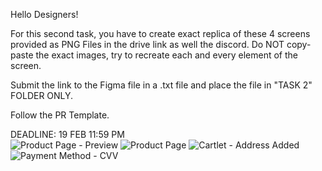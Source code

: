 Hello Designers!

For this second task, you have to create exact replica of these 4 screens provided as PNG Files in the drive link as well the discord. Do NOT copy-paste the exact images, try to recreate each and every element of the screen.

Submit the link to the Figma file in a .txt file and place the file in "TASK 2" FOLDER ONLY.

Follow the PR Template.

DEADLINE: 19 FEB 11:59 PM
<br>
![Product Page - Preview](https://user-images.githubusercontent.com/52004311/154549468-e3d65050-82f4-4bb9-a4b4-2b840ae49664.png)
![Product Page](https://user-images.githubusercontent.com/52004311/154549477-d108c00d-c2ce-44a2-a2fb-44e70f1e985f.png)
![Cartlet - Address Added](https://user-images.githubusercontent.com/52004311/154549483-578539e6-a9e4-4ccf-8bbd-e183020ca4c0.png)
![Payment Method - CVV](https://user-images.githubusercontent.com/52004311/154549485-e802a50c-c245-4b8c-aefb-c40c5edd728f.png)

